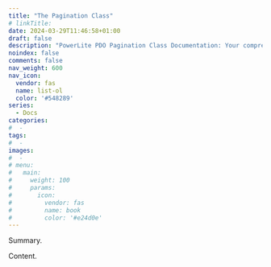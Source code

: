 ```yaml
---
title: "The Pagination Class"
# linkTitle:
date: 2024-03-29T11:46:58+01:00
draft: false
description: "PowerLite PDO Pagination Class Documentation: Your comprehensive guide to implementing efficient pagination in your PHP database applications."
noindex: false
comments: false
nav_weight: 600
nav_icon:
  vendor: fas
  name: list-ol
  color: '#548289'
series:
  - Docs
categories:
#  -
tags:
#  -
images:
#  -
# menu:
#   main:
#     weight: 100
#     params:
#       icon:
#         vendor: fas
#         name: book
#         color: '#e24d0e'
---
```


Summary.

<!--more-->

Content.
